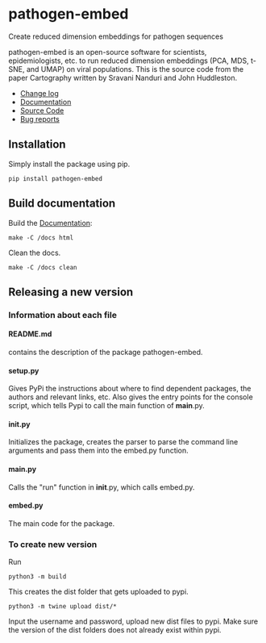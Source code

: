 # pathogen-embed

Create reduced dimension embeddings for pathogen sequences

pathogen-embed is an open-source software for scientists, epidemiologists, etc. to run reduced dimension embeddings (PCA, MDS, t-SNE, and UMAP) on viral populations. This is the source code from the paper Cartography written by Sravani Nanduri and John Huddleston.

 - [Change log](CHANGES.md)
 - [Documentation](https://blab.github.io/pathogen-embed/)
 - [Source Code](https://github.com/blab/pathogen-embed/tree/main)
 - [Bug reports](https://github.com/blab/pathogen-embed/issues)

## Installation

Simply install the package using pip.

```
pip install pathogen-embed
```

## Build documentation

Build the [Documentation](https://blab.github.io/pathogen-embed/):

```
make -C /docs html
```

Clean the docs.

```
make -C /docs clean
```

## Releasing a new version

### Information about each file

#### README.md

contains the description of the package pathogen-embed.

#### setup.py

Gives PyPi the instructions about where to find dependent packages, the authors and relevant links, etc. Also gives the entry points for the console script, which tells Pypi to call the main function of __main__.py.

#### __init__.py

Initializes the package, creates the parser to parse the command line arguments and pass them into the embed.py function.

#### __main__.py

Calls the "run" function in __init__.py, which calls embed.py.

#### embed.py

The main code for the package.

### To create new version

Run

``` python3 -m build ```

This creates the dist folder that gets uploaded to pypi.

``` python3 -m twine upload dist/* ```

Input the username and password, upload new dist files to pypi. Make sure the version of the dist folders does not already exist within pypi.

